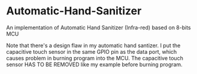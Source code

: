 # Automatic-Hand-Sanitizer

An implementation of Automatic Hand Sanitizer (Infra-red) based on 8-bits MCU

Note that there's a design flaw in my automatic hand santizer. I put the capacitive touch sensor in the same GPIO pin as the data port, which causes problem in burning program into the MCU. The capacitive touch sensor HAS TO BE REMOVED like my example before burning program.
